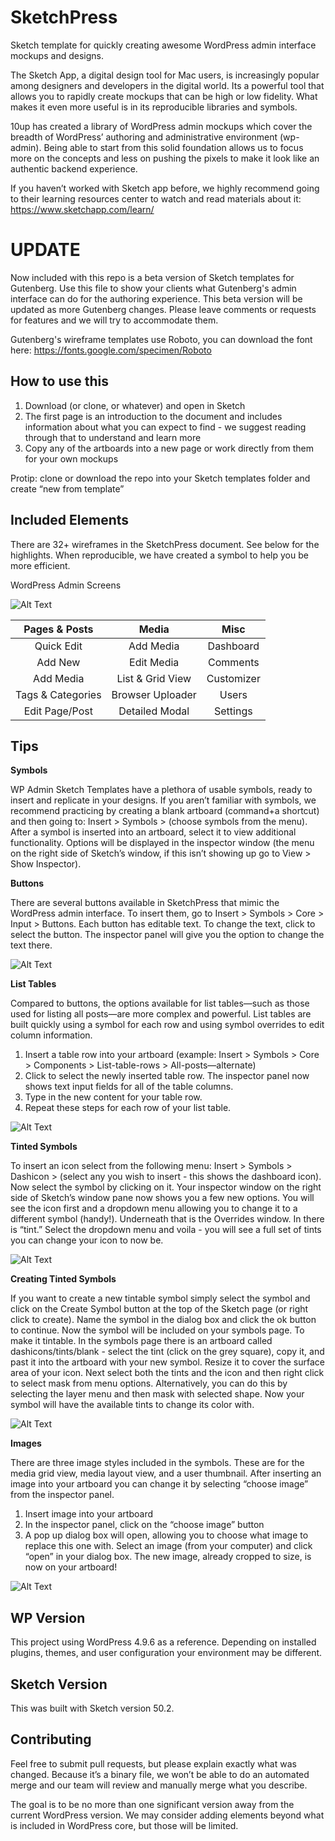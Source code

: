 # SketchPress #

Sketch template for quickly creating awesome WordPress admin interface mockups and designs.

The Sketch App, a digital design tool for Mac users, is increasingly popular among designers and developers in the digital world. Its a powerful tool that allows you to rapidly create mockups that can be high or low fidelity. What makes it even more useful is in its reproducible libraries and symbols.

10up has created a library of WordPress admin mockups which cover the breadth of WordPress’ authoring and administrative environment (wp-admin). Being able to start from this solid foundation allows us to focus more on the concepts and less on pushing the pixels to make it look like an authentic backend experience.  

If you haven’t worked with Sketch app before, we highly recommend going to their learning resources center to watch and read materials about it: https://www.sketchapp.com/learn/

# UPDATE #
Now included with this repo is a beta version of Sketch templates for Gutenberg. Use this file to show your clients what Gutenberg's admin interface can do for the authoring experience. This beta version will be updated as more Gutenberg changes. Please leave comments or requests for features and we will try to accommodate them.

Gutenberg's wireframe templates use Roboto, you can download the font here:
https://fonts.google.com/specimen/Roboto

## How to use this ##

1. Download (or clone, or whatever) and open in Sketch
2. The first page is an introduction to the document and includes information about what you can expect to find - we suggest reading through that to understand and learn more
3. Copy any of the artboards into a new page or work directly from them for your own mockups

Protip: clone or download the repo into your Sketch templates folder and create “new from template”

## Included Elements ##

There are 32+ wireframes in the SketchPress document. See below for the highlights. When reproducible, we have created a symbol to help you be more efficient.

WordPress Admin Screens

![Alt Text](https://github.com/10up/SketchPress/blob/master/How-To-Gifs/sketch-press-wireframe-screens.gif)

| Pages & Posts     | Media            | Misc             |
| :---:  | :---: | :---: |
| Quick Edit        | Add Media        | Dashboard        |
| Add New           | Edit Media       | Comments         |
| Add Media         | List & Grid View | Customizer       |
| Tags & Categories | Browser Uploader | Users            |
| Edit Page/Post    | Detailed Modal   | Settings         |

 ## Tips ##

**Symbols**

 WP Admin Sketch Templates have a plethora of usable symbols, ready to insert and replicate in your designs. If you aren’t familiar with symbols, we recommend practicing by creating a blank artboard (command+a shortcut) and then going to: Insert > Symbols > (choose symbols from the menu). After a symbol is inserted into an artboard, select it to view additional functionality. Options will be displayed in the inspector window (the menu on the right side of Sketch’s window, if this isn’t showing up go to View > Show Inspector).

 **Buttons**

 There are several buttons available in SketchPress that mimic the WordPress admin interface. To insert them, go to Insert > Symbols > Core > Input > Buttons. Each button has editable text. To change the text, click to select the button. The inspector panel will give you the option to change the text there.

 ![Alt Text](https://github.com/10up/SketchPress/blob/master/How-To-Gifs/how-to-add-buttons.gif)

 **List Tables**
 
Compared to buttons, the options available for list tables—such as those used for listing all posts—are more complex and powerful. List tables are built quickly using a symbol for each row and using symbol overrides to edit column information.

1. Insert a table row into your artboard (example: Insert > Symbols > Core > Components > List-table-rows > All-posts—alternate)
2. Click to select the newly inserted table row. The inspector panel now shows text input fields for all of the table columns.
3. Type in the new content for your table row.
4. Repeat these steps for each row of your list table.

![Alt Text](https://github.com/10up/SketchPress/blob/master/How-To-Gifs/how-to-use-table.gif)

 **Tinted Symbols**

To insert an icon select from the following menu: Insert > Symbols > Dashicon > (select any you wish to insert - this shows the dashboard icon). Now select the symbol by clicking on it. Your inspector window on the right side of Sketch’s window pane now shows you a few new options. You will see the icon first and a dropdown menu allowing you to change it to a different symbol (handy!). Underneath that is the Overrides window. In there is “tint.” Select the dropdown menu and voila - you will see a full set of tints you can change your icon to now be.

![Alt Text](https://github.com/10up/SketchPress/blob/master/How-To-Gifs/how-to-use-tintable-symbols.gif)

 **Creating Tinted Symbols**

 If you want to create a new tintable symbol simply select the symbol and click on the Create Symbol button at the top of the Sketch page (or right click to create). Name the symbol in the dialog box and click the ok button to continue. Now the symbol will be included on your symbols page. To make it tintable. In the symbols page there is an artboard called dashicons/tints/blank - select the tint (click on the grey square), copy it, and past it into the artboard with your new symbol. Resize it to cover the surface area of your icon. Next select both the tints and the icon and then right click to select mask from menu options. Alternatively, you can do this by selecting the layer menu and then mask with selected shape. Now your symbol will have the available tints to change its color with.  

 ![Alt Text](https://github.com/10up/SketchPress/blob/master/How-To-Gifs/how-to-create-tintable-symbols.gif)

**Images**

There are three image styles included in the symbols. These are for the media grid view, media layout view, and a user thumbnail. After inserting an image into your artboard you can change it by selecting “choose image” from the inspector panel.
1. Insert image into your artboard
2. In the inspector panel, click on the “choose image” button
3. A pop up dialog box will open, allowing you to choose what image to replace this one with. Select an image (from your computer) and click “open” in your dialog box.
The new image, already cropped to size, is now on your artboard!

![Alt Text](https://github.com/10up/SketchPress/blob/master/How-To-Gifs/how-to-use-image-symbols.gif)

## WP Version ##

This project using WordPress 4.9.6 as a reference. Depending on installed plugins, themes, and user configuration your environment may be different.

## Sketch Version ##

This was built with Sketch version 50.2.

## Contributing ##

Feel free to submit pull requests, but please explain exactly what was changed. Because it’s a binary file, we won’t be able to do an automated merge and our team will review and manually merge what you describe.

The goal is to be no more than one significant version away from the current WordPress version. We may consider adding elements beyond what is included in WordPress core, but those will be limited.
